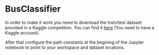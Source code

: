# BusClassifier

In order to make it work you need to download the train/test dataset provided in a Kaggle competition. You can find it [here](https://www.kaggle.com/c/vehicle/data) (You need to have a Kaggle account).

After that configure the path constants at the begining of the Jupyter notebook to point to your workspace and dataset locations.